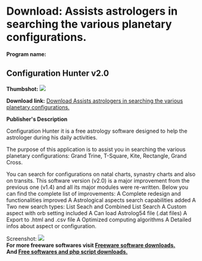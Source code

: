 # Download: Assists astrologers in searching the various planetary configurations.

**Program name:**

## Configuration Hunter v2.0

  
**Thumbshot:** ![](http://www.freewarefiles.com/screenshot/configurationhunter_md.gif)   
  
**Download link:** [Download Assists astrologers in searching the various planetary configurations.](http://freesoftwares.boysofts.com/Configuration-Hunter-V_program_14807.html)  
  


**Publisher's Description**  
  


Configuration Hunter it is a free astrology software designed to help the astrologer during his daily activities. 

The purpose of this application is to assist you in searching the various planetary configurations: Grand Trine, T-Square, Kite, Rectangle, Grand Cross.

You can search for configurations on natal charts, synastry charts and also on transits. This software version (v2.0) is a major improvement from the previous one (v1.4) and all its major modules were re-written. Below you can find the complete list of improvements: A Complete redesign and functionalities improved A Astrological aspects search capabilities added A Two new search types: List Seach and Combined List Search A Custom aspect with orb setting included A Can load Astrolog54 file (.dat files) A Export to .html and .csv file A Optimized computing algorithms A Detailed infos about aspect or configuration. 

  
  
Screenshot: ![](http://www.freewarefiles.com/screenshot/configurationhunter.gif)   
**For more freeware softwares visit [Freeware software downloads.](http://freesoftwares.boysofts.com/)**   
**And [Free softwares and php script downloads.](http://www.boysofts.com/)**

